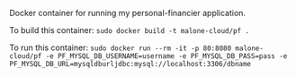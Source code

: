 Docker container for running my personal-financier application.

To build this container: 
`sudo docker build -t malone-cloud/pf .`

To run this container:
`sudo docker run --rm -it -p 80:8080 malone-cloud/pf -e PF_MYSQL_DB_USERNAME=username -e PF_MYSQL_DB_PASS=pass -e PF_MYSQL_DB_URL=mysqldburljdbc:mysql://localhost:3306/dbname`
